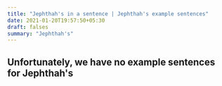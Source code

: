 ```yaml
---
title: "Jephthah's in a sentence | Jephthah's example sentences"
date: 2021-01-20T19:57:50+05:30
draft: falses
summary: "Jephthah's"
---
```

## Unfortunately, we have no example sentences for Jephthah's                 
